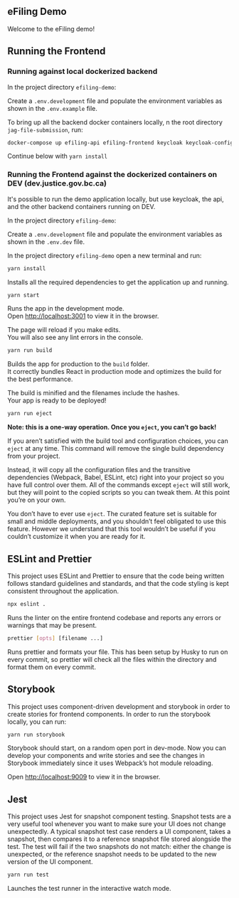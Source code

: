 ## eFiling Demo

Welcome to the eFiling demo!

## Running the Frontend

### Running against local dockerized backend

In the project directory `efiling-demo`:

Create a `.env.development` file and populate the environment variables as shown in the `.env.example` file.

To bring up all the backend docker containers locally, n the root directory `jag-file-submission`, run:

```bash
docker-compose up efiling-api efiling-frontend keycloak keycloak-config redis
```

Continue below with `yarn install`

### Running the Frontend against the dockerized containers on DEV (dev.justice.gov.bc.ca)

It's possible to run the demo application locally, but use keycloak, the api, and the other backend containers running on DEV.

In the project directory `efiling-demo`:

Create a `.env.development` file and populate the environment variables as shown in the `.env.dev` file.

In the project directory `efiling-demo` open a new terminal and run:

```bash
yarn install
```

Installs all the required dependencies to get the application up and running.

```bash
yarn start
```

Runs the app in the development mode.<br />
Open [http://localhost:3001](http://localhost:3001) to view it in the browser.

The page will reload if you make edits.<br />
You will also see any lint errors in the console.

```bash
yarn run build
```

Builds the app for production to the `build` folder.<br />
It correctly bundles React in production mode and optimizes the build for the best performance.

The build is minified and the filenames include the hashes.<br />
Your app is ready to be deployed!

```bash
yarn run eject
```

**Note: this is a one-way operation. Once you `eject`, you can’t go back!**

If you aren’t satisfied with the build tool and configuration choices, you can `eject` at any time. This command will remove the single build dependency from your project.

Instead, it will copy all the configuration files and the transitive dependencies (Webpack, Babel, ESLint, etc) right into your project so you have full control over them. All of the commands except `eject` will still work, but they will point to the copied scripts so you can tweak them. At this point you’re on your own.

You don’t have to ever use `eject`. The curated feature set is suitable for small and middle deployments, and you shouldn’t feel obligated to use this feature. However we understand that this tool wouldn’t be useful if you couldn’t customize it when you are ready for it.

## ESLint and Prettier

This project uses ESLint and Prettier to ensure that the code being written follows standard guidelines and standards, and that the code styling is kept consistent throughout the application.

```bash
npx eslint .
```

Runs the linter on the entire frontend codebase and reports any errors or warnings that may be present.

```bash
prettier [opts] [filename ...]
```

Runs prettier and formats your file. This has been setup by Husky to run on every commit, so prettier will check all the files within the directory and format them on every commit.

## Storybook

This project uses component-driven development and storybook in order to create stories for frontend components. In order to run the storybook locally, you can run:

```bash
yarn run storybook
```

Storybook should start, on a random open port in dev-mode. Now you can develop your components and write stories and see the changes in Storybook immediately since it uses Webpack’s hot module reloading.<br />

Open [http://localhost:9009](http://localhost:9009) to view it in the browser.

## Jest

This project uses Jest for snapshot component testing. Snapshot tests are a very useful tool whenever you want to make sure your UI does not change unexpectedly. A typical snapshot test case renders a UI component, takes a snapshot, then compares it to a reference snapshot file stored alongside the test. The test will fail if the two snapshots do not match: either the change is unexpected, or the reference snapshot needs to be updated to the new version of the UI component.

```bash
yarn run test
```

Launches the test runner in the interactive watch mode.
